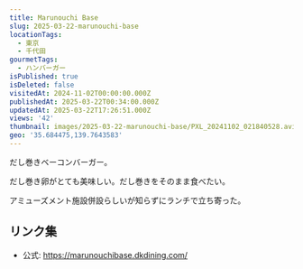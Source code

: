 ```yaml
---
title: Marunouchi Base
slug: 2025-03-22-marunouchi-base
locationTags:
  - 東京
  - 千代田
gourmetTags:
  - ハンバーガー
isPublished: true
isDeleted: false
visitedAt: 2024-11-02T00:00:00.000Z
publishedAt: 2025-03-22T00:34:00.000Z
updatedAt: 2025-03-22T17:26:51.000Z
views: '42'
thumbnail: images/2025-03-22-marunouchi-base/PXL_20241102_021840528.avif
geo: '35.684475,139.7643583'
---
```

だし巻きベーコンバーガー。

だし巻き卵がとても美味しい。だし巻きをそのまま食べたい。

アミューズメント施設併設らしいが知らずにランチで立ち寄った。

## リンク集
- 公式: https://marunouchibase.dkdining.com/
